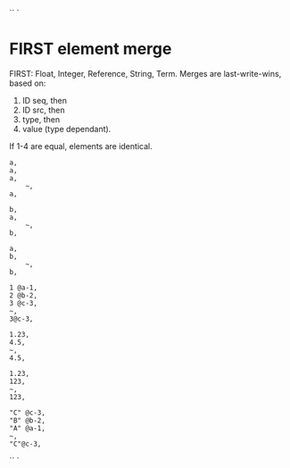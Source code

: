 `` `
#   FIRST element merge

FIRST: Float, Integer, Reference, String, Term.
Merges are last-write-wins, based on:

 1. ID seq, then
 2. ID src, then
 3. type, then
 4. value (type dependant).

 If 1-4 are equal, elements are identical.
```
a,
a,
a,
    ~,
a,

b,
a,
    ~,
b,

a,
b,
    ~,
b,

1 @a-1,
2 @b-2,
3 @c-3,
~,
3@c-3,

1.23,
4.5,
~,
4.5,

1.23,
123,
~,
123,

"C" @c-3,
"B" @b-2,
"A" @a-1,
~,
"C"@c-3,

```
`` `

